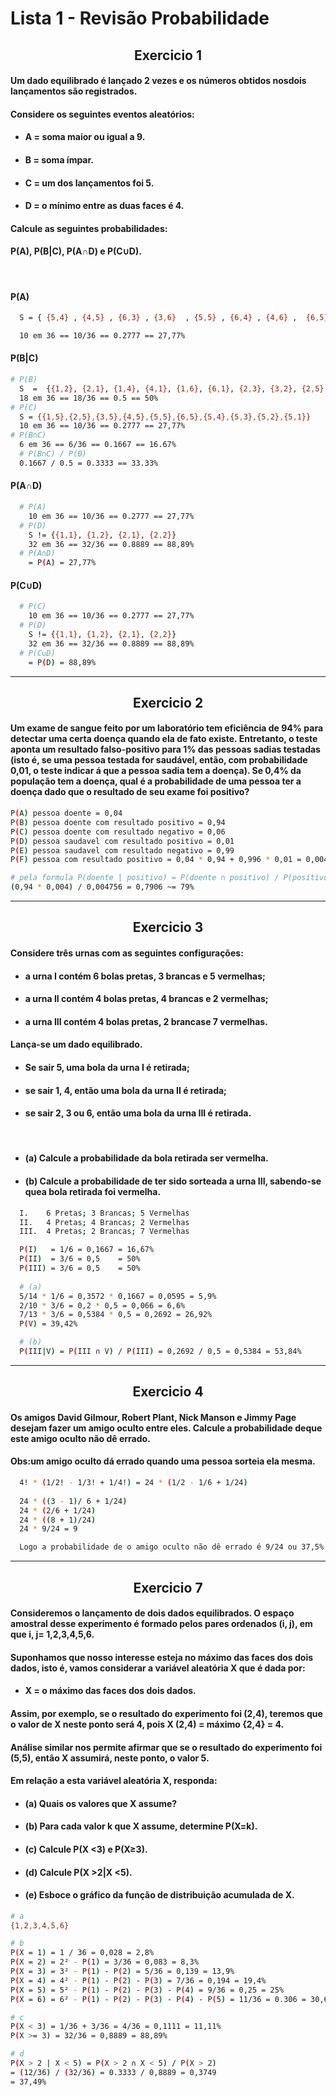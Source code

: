 # Lista 1 - Revisão Probabilidade

<h2 align="center">Exercicio 1</h2>

#### Um dado equilibrado é lançado 2 vezes e os números obtidos nosdois lançamentos são registrados. 
#### Considere os seguintes eventos aleatórios:
- #### A = soma maior ou igual a 9.
- #### B = soma ímpar.
- #### C = um dos lançamentos foi 5.
- #### D = o mínimo entre as duas faces é 4.
#### Calcule as seguintes probabilidades:
#### P(A), P(B|C), P(A∩D) e P(C∪D).
<br/>

#### P(A)
```sh
  S = { {5,4} , {4,5} , {6,3} , {3,6}  , {5,5} , {6,4} , {4,6} ,  {6,5} , {5,6} ,  {6,6} }

  10 em 36 == 10/36 == 0.2777 == 27,77%
```

#### P(B|C)
```sh
# P(B)
  S  =  {{1,2}, {2,1}, {1,4}, {4,1}, {1,6}, {6,1}, {2,3}, {3,2}, {2,5},{5,2}, {3,4}, {4,3},{3,6},{6,3},{4,5},{5,4},{5,6},{6,5}}
  18 em 36 == 18/36 == 0.5 == 50%
# P(C)
  S = {{1,5},{2,5},{3,5},{4,5},{5,5},{6,5},{5,4},{5,3},{5,2},{5,1}}
  10 em 36 == 10/36 == 0.2777 == 27,77%
# P(B∩C) 
  6 em 36 == 6/36 == 0.1667 == 16.67%
  # P(B∩C) / P(B)
  0.1667 / 0.5 = 0.3333 == 33.33%

```	

#### P(A∩D)
```sh
  # P(A) 
    10 em 36 == 10/36 == 0.2777 == 27,77%
  # P(D) 
    S != {{1,1}, {1,2}, {2,1}, {2,2}}
    32 em 36 == 32/36 == 0.8889 == 88,89%
  # P(A∩D) 
    = P(A) = 27,77%
```

#### P(C∪D)
```sh
  # P(C)
    10 em 36 == 10/36 == 0.2777 == 27,77%
  # P(D) 
    S != {{1,1}, {1,2}, {2,1}, {2,2}}
    32 em 36 == 32/36 == 0.8889 == 88,89%
  # P(C∪D) 
    = P(D) = 88,89%
```

<hr/>

<h2 align="center">Exercicio 2</h2>

#### Um exame de sangue feito por um laboratório tem eficiência de 94% para detectar uma certa doença quando ela de fato existe. Entretanto, o teste aponta um resultado falso-positivo para 1% das pessoas sadias testadas (isto é, se uma pessoa testada for saudável, então, com probabilidade 0,01, o teste indicar á que a pessoa sadia tem a doença).  Se 0,4% da população tem a doença, qual é a probabilidade de uma pessoa ter a doença dado que o resultado de seu exame foi positivo?

```sh
P(A) pessoa doente = 0,04 
P(B) pessoa doente com resultado positivo = 0,94  
P(C) pessoa doente com resultado negativo = 0,06
P(D) pessoa saudavel com resultado positivo = 0,01 
P(E) pessoa saudavel com resultado negativo = 0,99
P(F) pessoa com resultado positivo = 0,04 * 0,94 + 0,996 * 0,01 = 0,004756

# pela formula P(doente | positivo) = P(doente ∩ positivo) / P(positivo)
(0,94 * 0,004) / 0,004756 = 0,7906 ~= 79%
```
<hr/>

<h2 align="center">Exercicio 3</h2>

#### Considere três urnas com as seguintes configurações: 
  - #### a urna I contém 6 bolas pretas, 3 brancas e 5 vermelhas;  
  - #### a urna II contém 4 bolas pretas, 4 brancas e 2 vermelhas; 
  - #### a urna III contém 4 bolas pretas, 2 brancase 7 vermelhas.  
#### Lança-se um dado equilibrado.  
  - #### Se sair 5, uma bola da urna I é retirada; 
  - #### se sair 1, 4, então uma bola da urna II é retirada;
  - #### se sair 2, 3 ou 6, então uma bola da urna III é retirada.
  <br/>

- #### (a)  Calcule a probabilidade da bola retirada ser vermelha.
- #### (b)  Calcule a probabilidade de ter sido sorteada a urna III, sabendo-se quea bola retirada foi vermelha.

```sh
  I.    6 Pretas; 3 Brancas; 5 Vermelhas
  II.   4 Pretas; 4 Brancas; 2 Vermelhas
  III.  4 Pretas; 2 Brancas; 7 Vermelhas

  P(I)   = 1/6 = 0,1667 = 16,67%
  P(II)  = 3/6 = 0,5    = 50%
  P(III) = 3/6 = 0,5    = 50%
  
  # (a)
  5/14 * 1/6 = 0,3572 * 0,1667 = 0,0595 = 5,9%
  2/10 * 3/6 = 0,2 * 0,5 = 0,066 = 6,6%
  7/13 * 3/6 = 0,5384 * 0,5 = 0,2692 = 26,92%
  P(V) = 39,42%

  # (b)
  P(III|V) = P(III ∩ V) / P(III) = 0,2692 / 0,5 = 0,5384 = 53,84%
```
<hr/>

<h2 align="center">Exercicio 4</h2>

#### Os amigos David Gilmour, Robert Plant, Nick Manson e Jimmy Page desejam fazer um amigo oculto entre eles. Calcule a probabilidade deque este amigo oculto não dê errado.
#### Obs:um amigo oculto dá errado quando uma pessoa sorteia ela mesma.

```sh
  4! * (1/2! - 1/3! + 1/4!) = 24 * (1/2 - 1/6 + 1/24)
  
  24 * ((3 - 1)/ 6 + 1/24)
  24 * (2/6 + 1/24)
  24 * ((8 + 1)/24) 
  24 * 9/24 = 9

  Logo a probabilidade de o amigo oculto não dê errado é 9/24 ou 37,5%
```
<hr/>

<h2 align="center">Exercicio 7</h2>

#### Consideremos o lançamento de dois dados equilibrados.  O espaço amostral desse experimento é formado pelos pares ordenados (i, j), em que i, j= 1,2,3,4,5,6.
#### Suponhamos que nosso interesse esteja no máximo das faces dos dois dados, isto é, vamos considerar a variável aleatória X que é dada por:
- #### X = o máximo das faces dos dois dados.
#### Assim,  por  exemplo,  se  o  resultado  do  experimento  foi  (2,4),  teremos que o valor de X neste ponto será 4, pois X (2,4) = máximo {2,4} = 4.
#### Análise similar nos permite afirmar que se o resultado do experimento foi (5,5), então X assumirá, neste ponto, o valor 5.  
#### Em relação a esta variável aleatória X, responda:
- #### (a)  Quais os valores que X assume?
- #### (b)  Para cada valor k que X assume, determine P(X=k).
- #### (c)  Calcule P(X <3) e P(X≥3).
- #### (d)  Calcule P(X >2|X <5).
- #### (e)  Esboce o gráfico da função de distribuição acumulada de X.

```sh
# a
{1,2,3,4,5,6}

# b
P(X = 1) = 1 / 36 = 0,028 = 2,8%
P(X = 2) = 2² - P(1) = 3/36 = 0,083 = 8,3%
P(X = 3) = 3² - P(1) - P(2) = 5/36 = 0,139 = 13,9%
P(X = 4) = 4² - P(1) - P(2) - P(3) = 7/36 = 0,194 = 19,4%
P(X = 5) = 5² - P(1) - P(2) - P(3) - P(4) = 9/36 = 0,25 = 25%
P(X = 6) = 6² - P(1) - P(2) - P(3) - P(4) - P(5) = 11/36 = 0.306 = 30,6%

# c
P(X < 3) = 1/36 + 3/36 = 4/36 = 0,1111 = 11,11%
P(X >= 3) = 32/36 = 0,8889 = 88,89%

# d 
P(X > 2 | X < 5) = P(X > 2 ∩ X < 5) / P(X > 2)
= (12/36) / (32/36) = 0.3333 / 0,8889 = 0,3749
= 37,49%

```